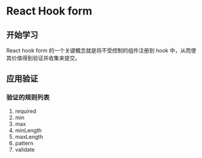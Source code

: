# React Hook form

## 开始学习

React hook form 的一个关键概念就是将不受控制的组件注册到 hook 中，从而使其价值得到验证并收集来提交。

## 应用验证

### 验证的规则列表

1. required
2. min
3. max
4. minLength
5. maxLength
6. pattern
7. validate

